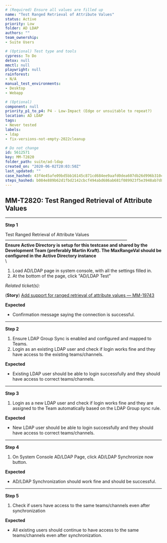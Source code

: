 ```yaml
---
# (Required) Ensure all values are filled up
name: "Test Ranged Retrieval of Attribute Values"
status: Active
priority: Low
folder: AD LDAP
authors: ""
team_ownership: 
- Suite Users

# (Optional) Test type and tools
cypress: To Do
detox: null
mmctl: null
playwright: null
rainforest: 
- N/A
manual_test_environments: 
- Desktop
- Webapp

# (Optional)
component: null
priority_p1_to_p4: P4 - Low-Impact (Edge or unsuitable to repeat?)
location: AD LDAP
tags: 
- Never tested
labels: 
- ldap
- fix-versions-not-empty-2022cleanup

# Do not change
id: 5612571
key: MM-T2820
folder_path: suite/ad-ldap
created_on: "2020-06-02T20:03:50Z"
last_updated: ""
case_hashed: 43f4e45afe09bd5bb16145c871cd684ee9aafd0dea607db26d996b310c85bb9b1718a14ab05a10948f0aefa62bac4d00
steps_hashed: b084e889b62d1fbd2142cbcf494abd686ab681f089923f5e3948ab7d8bc6189fa19704ed938f716845df3d62a4724a2b
---
```


## MM-T2820: Test Ranged Retrieval of Attribute Values

---

**Step 1**

Test Ranged Retrieval of Attribute Values\
————————————————————————————\
**Ensure Active Directory is setup for this testcase and shared by the Development Team (preferably Martin Kraft). The MaxRangeVal should be configured in the Active Directory instance**\
\\

1. Load AD/LDAP page in system console, with all the settings filled in.
2. At the bottom of the page, click "AD/LDAP Test"

_Related ticket(s):_

(**Story**) [Add support for ranged retrieval of attribute values — MM-19743](https://mattermost.atlassian.net/browse/MM-19743)

**Expected**

- Confirmation message saying the connection is successful.

---

**Step 2**

1. Ensure LDAP Group Sync is enabled and configured and mapped to Teams.
2. Login as an existing LDAP user and check if login works fine and they have access to the existing teams/channels.

**Expected**

- Existing LDAP user should be able to login successfully and they should have access to correct teams/channels.

---

**Step 3**

1. Login as a new LDAP user and check if login works fine and they are assigned to the Team automatically based on the LDAP Group sync rule.

**Expected**

- New LDAP user should be able to login successfully and they should have access to correct teams/channels.

---

**Step 4**

1. On System Console AD/LDAP Page, click AD/LDAP Synchronize now button.

**Expected**

- AD/LDAP Synchronization should work fine and should be successful.

---

**Step 5**

1. Check if users have access to the same teams/channels even after synchronization

**Expected**

- All existing users should continue to have access to the same teams/channels even after synchronization.
